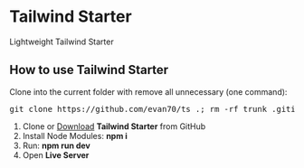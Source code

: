<h1>Tailwind Starter</h1>
<p>Lightweight Tailwind Starter</p>

<h2>How to use Tailwind Starter</h2>

<p>Clone into the current folder with remove all unnecessary (one command):</p>

<pre>git clone https://github.com/evan70/ts .; rm -rf trunk .gitignore readme.md .git</pre>

<ol>
  <li>Clone or <a href="https://github.com/agragregra/ts/archive/master.zip">Download</a> <strong>Tailwind Starter</strong> from GitHub</li>
  <li>Install Node Modules: <strong>npm i</strong></li>
  <li>Run: <strong>npm run dev</strong></li>
  <li>Open <strong>Live Server</strong></li>
</ol>
